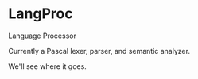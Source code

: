 # LangProc

Language Processor

Currently a Pascal lexer, parser, and semantic analyzer.

We'll see where it goes.
